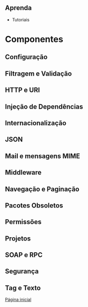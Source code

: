 ## Aprenda

* Tutoriais

# Componentes

## Configuração

## Filtragem e Validação

## HTTP e URI

## Injeção de Dependências

## Internacionalização

## JSON

## Mail e mensagens MIME

## Middleware

## Navegação e Paginação

## Pacotes Obsoletos

## Permissões

## Projetos

## SOAP e RPC

## Segurança

## Tag e Texto

[Página inicial](https://github.com/fgsl/laminas-docs)
